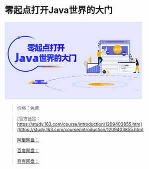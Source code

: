 # 零起点打开Java世界的大门

![img](../../../assets/study163/free/6d9238e0d91f4f758564cc3a67b15215.jpg)

> 价格：免费

> [官方链接：https://study.163.com/course/introduction/1209403855.htm](https://study.163.com/course/introduction/1209403855.htm)

> [阿里网盘：]()

> [百度网盘：]()

> [夸克网盘：]()
